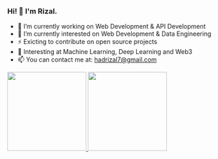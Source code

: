 ### Hi! 👋 I'm Rizal.

- 🔭 I’m currently working on Web Development & API Development
- 🌱 I’m currently interested on Web Development & Data Engineering 
- ⚡ Exicting to contribute on open source projects
- 🚀 Interesting at Machine Learning, Deep Learning and Web3
- 📫 You can contact me at: hadrizal7@gmail.com

<p align="left">
<a href="https://github.com/hardzal">
  <img height="180em" src="https://github-readme-stats-eight-theta.vercel.app/api?username=hardzal&show_icons=true&theme=algolia&include_all_commits=true&count_private=true"/>
  <img height="180em" src="https://github-readme-stats-eight-theta.vercel.app/api/top-langs/?username=hardzal&layout=compact&langs_count=8&theme=algolia"/>
</a>
</p>
